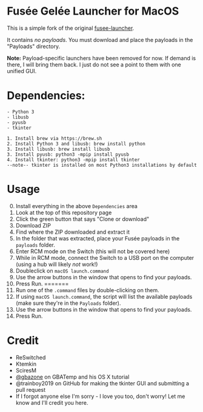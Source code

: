 # Fusée Gelée Launcher for MacOS

This is a simple fork of the original [fusee-launcher](https://github.com/reswitched/fusee-launcher).

It contains *no payloads*. You must download and place the payloads in the "Payloads" directory.

**Note:** Payload-specific launchers have been removed for now. If demand is there, I will bring them back. I just do not see a point to them with one unified GUI.

# Dependencies:

	- Python 3
	- libusb
	- pyusb
	- tkinter
	
	1. Install brew via https://brew.sh
	2. Install Python 3 and libusb: brew install python
	3. Install libusb: brew install libusb
	3. Install pyusb: python3 -mpip install pyusb
	4. Install tkinter: python3 -mpip install tkinter
	--note-- tkinter is installed on most Python3 installations by default

# Usage

0. Install everything in the above `Dependencies` area
1. Look at the top of this repository page
2. Click the green button that says "Clone or download"
3. Download ZIP
4. Find where the ZIP downloaded and extract it
5. In the folder that was extracted, place your Fusée payloads in the `payloads` folder.
4. Enter RCM mode on the Switch (this will not be covered here)
5. While in RCM mode, connect the Switch to a USB port on the computer (using a hub will likely *not* work!)
6. Doubleclick on `macOS launch.command`
7. Use the arrow buttons in the window that opens to find your payloads.
8. Press Run.
=======
6. Run one of the `.command` files by double-clicking on them.
7. If using `macOS launch.command`, the script will list the available payloads (make sure they're in the `Payloads` folder).
8. Use the arrow buttons in the window that opens to find your payloads.
9. Press Run.

# Credit

- ReSwitched
- Ktemkin
- SciresM
- [@gbazone](https://gbatemp.net/members/gbazone.350058/) on GBATemp and his OS X tutorial
- @trainboy2019 on GitHub for making the tkinter GUI and submitting a pull request
- If I forgot anyone else I'm sorry - I love you too, don't worry! Let me know and I'll credit you here.
